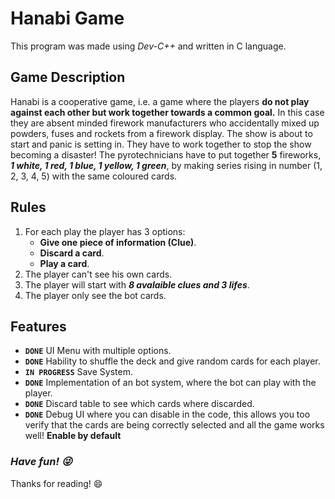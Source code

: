 # Hanabi Game

This program was made using *Dev-C++* and written in C language.

## Game Description
 
Hanabi is a cooperative game, i.e. a game where the players **do not play against each other but
work together towards a common goal.** In this case they are absent minded firework
manufacturers who accidentally mixed up powders, fuses and rockets from a firework display.
The show is about to start and panic is setting in. They have to work together to stop the
show becoming a disaster! The pyrotechnicians have to put together **5** fireworks, ***1 white, 1
red, 1 blue, 1 yellow, 1 green***, by making series rising in number (1, 2, 3, 4, 5) with the same
coloured cards.

## Rules

1. For each play the player has 3 options:
   - **Give one piece of information (Clue)**.
   - **Discard a card**.
   - **Play a card**.
2. The player can't see his own cards.
3. The player will start with ***8 avalaible clues and 3 lifes***.
4. The player only see the bot cards.

## Features

- **`DONE`** UI Menu with multiple options.
- **`DONE`** Hability to shuffle the deck and give random cards for each player.
- **`IN PROGRESS`** Save System.
- **`DONE`** Implementation of an bot system, where the bot can play with the player.
- **`DONE`** Discard table to see which cards where discarded.
- **`DONE`** Debug UI where you can disable in the code, this allows you too verify that the cards are being correctly selected and all the game works well! **Enable by default**


### ***Have fun! :stuck_out_tongue_winking_eye:*** 

Thanks for reading! :smile:
